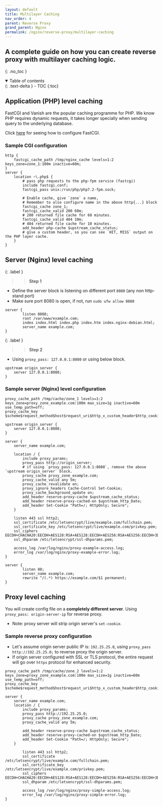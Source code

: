 ```yaml
---
layout: default    
title: Multilayer Caching 
nav_order: 4
parent: Reverse Proxy
grand_parent: Nginx
permalink: /nginx/reverse-proxy/multilayer-caching
---
```


## A complete guide on how you can create reverse proxy with multilayer caching logic. 
{: .no_toc } 

<details open markdown="block">
  <summary>
    Table of contents
  </summary>
  {: .text-delta }
- TOC
{:toc}
</details>

## Application (PHP) level caching 

FastCGI and Vanish are the popular caching programme for PHP. We know PHP requires dynamic requests, it takes longer specially when sending query to the underlying database. 

Click [here](/nginx/nginx-fundamentals/fastcgi) for seeing how to configure FastCGI.

### Sample CGI configuration 
```nginx 
http {
    fastcgi_cache_path /tmp/nginx_cache levels=1:2 keys_zone=zone_1:100m inactive=60m;
}
server { 
    location ~\.php$ {
        # pass php requests to the php-fpm service (fastcgi)
        include fastcgi.conf;
        fastcgi_pass unix:/run/php/php7.2-fpm.sock;

        # Enable cache, give `zone` a name, 
        # Remember to also configure name in the above http{...} block
        fastcgi_cache zone_1; 
        fastcgi_cache_valid 200 60m;
        # 200 returned file cache for 60 minutes.
        fastcgi_cache_valid 404 10m; 
        # 404 returned file cache for 10 minutes.
        add_header php-cache $upstream_cache_status;
        # give a custom header, so you can see `HIT, MISS` output on the PHP layer cache.
    }
}
```

## Server (Nginx) level caching 

{: .label }
>> **Step 1** 

* Define the server block is listening on different port `8080` (any non http-stand port)
* Make sure port 8080 is open, if not, run `sudo ufw allow 8080` 

```nginx
server {
        listen 8080; 
        root /var/www/example.com;
        index index.html index.php index.htm index.nginx-debian.html;
        server_name example.com;
}
```

{: .label }
>> **Step 2** 

* Using `proxy_pass: 127.0.0.1:8080` or using below block.

```nginx
upstream origin_server {
    server 127.0.0.1:8080; 
}
```

### Sample server (Nginx) level configuration 

```nginx
proxy_cache_path /tmp/cache/zone_1 levels=1:2 keys_zone=proxy_zone_example.com:100m max_size=1g inactive=60m use_temp_path=off;
proxy_cache_key $scheme$request_method$host$request_uri$http_x_custom_header$http_cookie;

upstream origin_server {
    server 127.0.0.1:8080; 
}

server {
    server_name example.com;

    location / {
        include proxy_params;
        proxy_pass http://origin_server;
        # if using `proxy_pass: 127.0.0.1:8080`, remove the above `upstream origin_server` block.
        proxy_cache proxy_zone_example.com; 
        proxy_cache_valid any 5m;
        proxy_cache_revalidate on;
        proxy_ignore_headers Cache-Control Set-Cookie;
        proxy_cache_background_update on;
        add_header reserve-proxy-cache $upstream_cache_status; 
        add_header reserve-proxy-cached-on $upstream_http_Date;
        add_header Set-Cookie "Path=/; HttpOnly; Secure";
    }
    
    listen 443 ssl http2; 
    ssl_certificate /etc/letsencrypt/live/example.com/fullchain.pem;
    ssl_certificate_key /etc/letsencrypt/live/example.com/privkey.pem;
    ssl_ciphers EECDH+CHACHA20:EECDH+AES128:RSA+AES128:EECDH+AES256:RSA+AES256:EECDH+3DES:RSA+3DES:!MD5;
    ssl_dhparam /etc/letsencrypt/ssl-dhparams.pem;

    access_log /var/log/nginx/proxy-example-access.log;
    error_log /var/log/nginx/proxy-example-error.log;
}

server {
        listen 80;
        server_name example.com;
        rewrite ^/(.*) https://example.com/$1 permanent;
}
```


## Proxy level caching 

You will create config file on a **completely different server**. Using `proxy_pass: origin-server-ip` for reverse proxy. 

* Note: proxy server will strip origin server's `set-cookie`.
  
### Sample reverse proxy configuration 

* Let's assume origin server public IP is: `192.25.25.0`, using `proxy_pass http://192.25.25.0;` to reverse proxy the origin server. 
* If origin server configured with SSL or TLS protocol, the entire request will go over `https` protocol for enhanced security.

```nginx 
proxy_cache_path /tmp/cache/zone_2 levels=1:2 keys_zone=proxy_zone_example.com:100m max_size=1g inactive=60m use_temp_path=off; 
proxy_cache_key $scheme$request_method$host$request_uri$http_x_custom_header$http_cookie;

server {
    server_name example.com;
    location / {
        include proxy_params;
        proxy_pass http://192.25.25.0;
        proxy_cache proxy_zone_example.com; 
        proxy_cache_valid any 5m; 

        add_header reserve-proxy-cache $upstream_cache_status; 
        add_header reserve-proxy-cached-on $upstream_http_Date;
        add_header Set-Cookie "Path=/; HttpOnly; Secure";
    }

        listen 443 ssl http2;
        ssl_certificate /etc/letsencrypt/live/example.com/fullchain.pem;
        ssl_certificate_key /etc/letsencrypt/live/example.com/privkey.pem;
        ssl_ciphers EECDH+CHACHA20:EECDH+AES128:RSA+AES128:EECDH+AES256:RSA+AES256:EECDH+3DES:RSA+3DES:!MD5;
        ssl_dhparam /etc/letsencrypt/ssl-dhparams.pem;

        access_log /var/log/nginx/proxy-simple-access.log;
        error_log /var/log/nginx/proxy-simple-error.log;
}
```